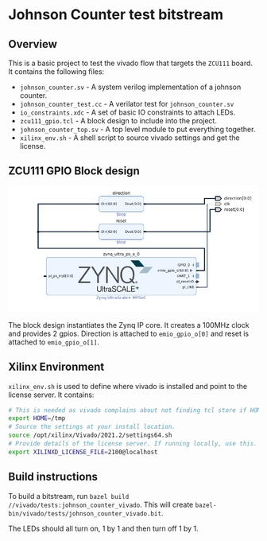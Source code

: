 # Johnson Counter test bitstream

## Overview

This is a basic project to test the vivado flow that targets the `ZCU111` board.
It contains the following files:

* `johnson_counter.sv` - A system verilog implementation of a johnson counter.
* `johnson_counter_test.cc` - A verilator test for `johnson_counter.sv`
* `io_constraints.xdc` - A set of basic IO constraints to attach LEDs.
* `zcu111_gpio.tcl` - A block design to include into the project.
* `johnson_counter_top.sv` - A top level module to put everything together.
* `xilinx_env.sh` - A shell script to source vivado settings and get the license.

## ZCU111 GPIO Block design

![ZCU111 GPIO Block design](zcu111_gpio.png)

The block design instantiates the Zynq IP core. It creates a 100MHz clock and provides 2 gpios. Direction is attached to `emio_gpio_o[0]` and reset is attached to `emio_gpio_o[1]`.

## Xilinx Environment

`xilinx_env.sh` is used to define where vivado is installed and point to the license
server. It contains:

```bash
# This is needed as vivado complains about not finding tcl store if HOME is not defined.
export HOME=/tmp
# Source the settings at your install location.
source /opt/xilinx/Vivado/2021.2/settings64.sh
# Provide details of the license server. If running locally, use this.
export XILINXD_LICENSE_FILE=2100@localhost
```

## Build instructions

To build a bitstream, run `bazel build //vivado/tests:johnson_counter_vivado`.
This will create `bazel-bin/vivado/tests/johnson_counter_vivado.bit`.

The LEDs should all turn on, 1 by 1 and then turn off 1 by 1.
